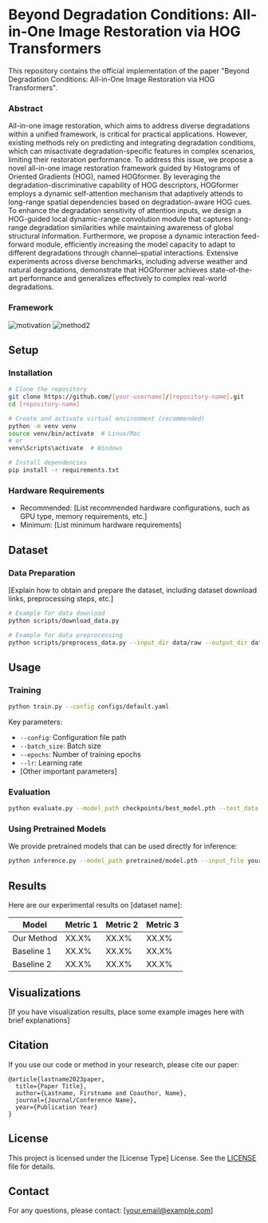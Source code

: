 # Beyond Degradation Conditions: All-in-One Image Restoration via HOG Transformers

This repository contains the official implementation of the paper "Beyond Degradation Conditions: All-in-One Image Restoration via HOG Transformers". 

### Abstract

All-in-one image restoration, which aims to address diverse degradations within a unified framework, is critical for practical applications. However, existing methods rely on predicting and integrating degradation conditions, which can misactivate degradation-specific features in complex scenarios, limiting their restoration performance. To address this issue, we propose a novel all-in-one image restoration framework guided by Histograms of Oriented Gradients (HOG), named HOGformer. By leveraging the degradation-discriminative capability of HOG descriptors, HOGformer employs a dynamic self-attention mechanism that adaptively attends to long-range spatial dependencies based on degradation-aware HOG cues. To enhance the degradation sensitivity of attention inputs, we design a HOG-guided local dynamic-range convolution module that captures long-range degradation similarities while maintaining awareness of global structural information. Furthermore, we propose a dynamic interaction feed-forward module, efficiently increasing the model capacity to adapt to different degradations through channel–spatial interactions. Extensive experiments across diverse benchmarks, including adverse weather and natural degradations, demonstrate that HOGformer achieves state-of-the-art performance and generalizes effectively to complex real-world degradations.

### Framework
![motivation](https://github.com/user-attachments/assets/eee2809c-8c4c-40b3-afbc-2c03317c71bc)
![method2](https://github.com/user-attachments/assets/257fc0a2-fee3-4960-8d85-b5f45bf7ebda)

## Setup

### Installation

```bash
# Clone the repository
git clone https://github.com/[your-username]/[repository-name].git
cd [repository-name]

# Create and activate virtual environment (recommended)
python -m venv venv
source venv/bin/activate  # Linux/Mac
# or
venv\Scripts\activate  # Windows

# Install dependencies
pip install -r requirements.txt
```

### Hardware Requirements

- Recommended: [List recommended hardware configurations, such as GPU type, memory requirements, etc.]
- Minimum: [List minimum hardware requirements]

## Dataset

### Data Preparation

[Explain how to obtain and prepare the dataset, including dataset download links, preprocessing steps, etc.]

```bash
# Example for data download
python scripts/download_data.py

# Example for data preprocessing
python scripts/preprocess_data.py --input_dir data/raw --output_dir data/processed
```

## Usage

### Training

```bash
python train.py --config configs/default.yaml
```

Key parameters:

- `--config`: Configuration file path
- `--batch_size`: Batch size
- `--epochs`: Number of training epochs
- `--lr`: Learning rate
- [Other important parameters]

### Evaluation

```bash
python evaluate.py --model_path checkpoints/best_model.pth --test_data data/test
```

### Using Pretrained Models

We provide pretrained models that can be used directly for inference:

```bash
python inference.py --model_path pretrained/model.pth --input_file your_data.csv
```

## Results

Here are our experimental results on [dataset name]:

| Model      | Metric 1 | Metric 2 | Metric 3 |
| ---------- | -------- | -------- | -------- |
| Our Method | XX.X%    | XX.X%    | XX.X%    |
| Baseline 1 | XX.X%    | XX.X%    | XX.X%    |
| Baseline 2 | XX.X%    | XX.X%    | XX.X%    |

## Visualizations

[If you have visualization results, place some example images here with brief explanations]

## Citation

If you use our code or method in your research, please cite our paper:

```
@article{lastname2023paper,
  title={Paper Title},
  author={Lastname, Firstname and Coauthor, Name},
  journal={Journal/Conference Name},
  year={Publication Year}
}
```

## License

This project is licensed under the [License Type] License. See the [LICENSE](https://claude.ai/chat/LICENSE) file for details.

## Contact

For any questions, please contact: [your.email@example.com]
